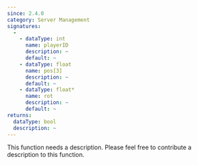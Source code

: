 ```yaml
---
since: 2.4.0
category: Server Management
signatures:
  -
    - dataType: int
      name: playerID
      description: ~
      default: ~
    - dataType: float
      name: pos[3]
      description: ~
      default: ~
    - dataType: float*
      name: rot
      description: ~
      default: ~
returns:
  dataType: bool
  description: ~
---
```


This function needs a description. Please feel free to contribute a description to this function.
